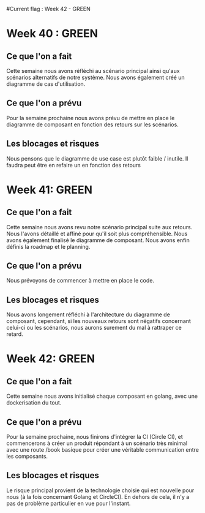 #Current flag : Week 42 - GREEN

# Week 40 : GREEN

## Ce que l'on a fait
Cette semaine nous avons réfléchi au scénario principal ainsi qu'aux scénarios alternatifs de notre système. Nous avons également créé un diagramme de cas d'utilisation.

## Ce que l'on a prévu
Pour la semaine prochaine nous avons prévu de mettre en place le diagramme de composant en fonction des retours sur les scénarios. 

## Les blocages et risques
Nous pensons que le diagramme de use case est plutôt faible / inutile. Il faudra peut être en refaire un en fonction des retours

# Week 41: GREEN

## Ce que l'on a fait
Cette semaine nous avons revu notre scénario principal suite aux retours. Nous l'avons détaillé et affiné pour qu'il soit plus compréhensible. Nous avons également finalisé le diagramme de composant. Nous avons enfin définis la roadmap et le planning.

## Ce que l'on a prévu
Nous prévoyons de commencer à mettre en place le code.

## Les blocages et risques
Nous avons longement réfléchi à l'architecture du diagramme de composant, cependant, si les nouveaux retours sont négatifs concernant celui-ci ou les scénarios, nous aurons surement du mal à rattraper ce retard.

# Week 42: GREEN

## Ce que l'on a fait

Cette semaine nous avons initialisé chaque composant en golang, avec une dockerisation du tout.

## Ce que l'on a prévu

Pour la semaine prochaine, nous finirons d'intégrer la CI (Circle CI), et commencerons à créer un produit répondant à un scénario très minimal avec une route /book basique pour créer une véritable communication entre les composants.

## Les blocages et risques

Le risque principal provient de la technologie choisie qui est nouvelle pour nous (à la fois concernant Golang et CircleCI). En dehors de cela, il n'y a pas de problème particulier en vue pour l'instant.